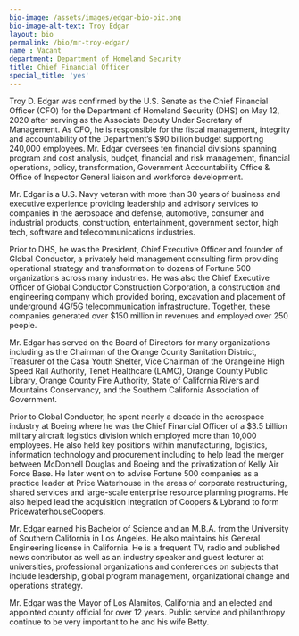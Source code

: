 ```yaml
---
bio-image: /assets/images/edgar-bio-pic.png
bio-image-alt-text: Troy Edgar
layout: bio
permalink: /bio/mr-troy-edgar/
name : Vacant
department: Department of Homeland Security
title: Chief Financial Officer
special_title: 'yes'
---
```

  Troy D. Edgar was confirmed by the U.S. Senate as the Chief Financial Officer (CFO) for the Department of Homeland Security (DHS) on May 12, 2020 after serving as the Associate Deputy Under Secretary of Management. As CFO, he is responsible for the fiscal management, integrity and accountability of the Department’s $90 billion budget supporting 240,000 employees. Mr. Edgar oversees ten financial divisions spanning program and cost analysis, budget, financial and risk management, financial operations, policy, transformation, Government Accountability Office & Office of Inspector General liaison and workforce development.
   
  Mr. Edgar is a U.S. Navy veteran with more than 30 years of business and executive experience providing leadership and advisory services to companies in the aerospace and defense, automotive, consumer and industrial products, construction, entertainment, government sector, high tech, software and telecommunications industries.
   
  Prior to DHS, he was the President, Chief Executive Officer and founder of Global Conductor, a privately held management consulting firm providing operational strategy and transformation to dozens of Fortune 500 organizations across many industries. He was also the Chief Executive Officer of Global Conductor Construction Corporation, a construction and engineering company which provided boring, excavation and placement of underground 4G/5G telecommunication infrastructure. Together, these companies generated over $150 million in revenues and employed over 250 people. 
  
  Mr. Edgar has served on the Board of Directors for many organizations including as the Chairman of the Orange County Sanitation District, Treasurer of the Casa Youth Shelter, Vice Chairman of the Orangeline High Speed Rail Authority, Tenet Healthcare (LAMC), Orange County Public Library, Orange County Fire Authority, State of California Rivers and Mountains Conservancy, and the Southern California Association of Government. 
  
  Prior to Global Conductor, he spent nearly a decade in the aerospace industry at Boeing where he was the Chief Financial Officer of a $3.5 billion military aircraft logistics division which employed more than 10,000 employees. He also held key positions within 
  manufacturing, logistics, information technology and procurement including to help lead the merger between McDonnell Douglas and Boeing and the privatization of Kelly Air Force Base. He later went on to advise Fortune 500 companies as a practice leader at Price Waterhouse in the areas of corporate restructuring, shared services and large-scale enterprise resource planning programs. He also helped lead the acquisition integration of Coopers & Lybrand to form PricewaterhouseCoopers. 
  
  Mr. Edgar earned his Bachelor of Science and an M.B.A. from the University of Southern California in Los Angeles. He also maintains his General Engineering license in California. He is a frequent TV, radio and published news contributor as well as an industry speaker and guest lecturer at universities, professional organizations and conferences on subjects that include leadership, global program management, organizational change and operations strategy. 
  
  Mr. Edgar was the Mayor of Los Alamitos, California and an elected and appointed county official for over 12 years. Public service and philanthropy continue to be very important to he and his wife Betty. 
